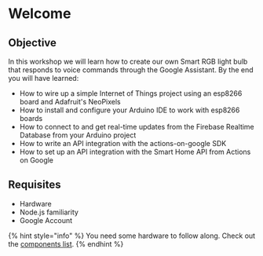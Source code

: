# Welcome

## Objective

In this workshop we will learn how to create our own Smart RGB light bulb that
responds to voice commands through the Google Assistant. By the end you will
have learned:

- How to wire up a simple Internet of Things project using an esp8266 board and
  Adafruit's NeoPixels
- How to install and configure your Arduino IDE to work with esp8266 boards
- How to connect to and get real-time updates from the Firebase Realtime
  Database from your Arduino project
- How to write an API integration with the actions-on-google SDK
- How to set up an API integration with the Smart Home API from Actions on
  Google

## Requisites

- Hardware
- Node.js familiarity
- Google Account

{% hint style="info" %} You need some hardware to follow along. Check out the
[components list](src/chapters/00-components.md). {% endhint %}
